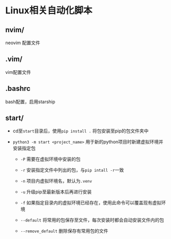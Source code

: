 # Linux相关自动化脚本

## nvim/

neovim 配置文件

## .vim/

vim配置文件

## .bashrc

bash配置，启用starship

## start/

* cd至`start`目录后，使用`pip install .` 将包安装至pip的包文件夹中

* `python3 -m start <project_name>` 用于新的python项目时新建虚拟环境并安装指定包

  * `-P` 需要在虚拟环境中安装的包

  * `-r` 安装指定文件中列出的包，与`pip intall -r`一致

  * `-n` 项目内虚拟环境名，默认为`.venv`

  * `-u` 升级pip至最新版本后再进行安装

  * `-f` 如果指定目录内的虚拟环境已经存在，使用此命令可以覆盖现有虚拟环境

  * `--default` 将常用的包保存至文件，每次安装时都会自动安装文件内的包

  * `--remove_default` 删除保存有常用包的文件
